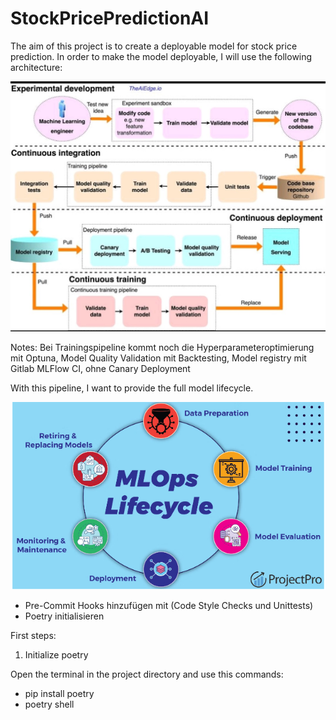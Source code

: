 # StockPricePredictionAI

The aim of this project is to create a deployable model for stock price prediction. In order to make the model deployable, I will use the following architecture:


<img src="Software Architecture.jpg">


Notes: Bei Trainingspipeline kommt noch die Hyperparameteroptimierung mit Optuna, Model Quality Validation mit Backtesting, Model registry mit Gitlab MLFlow CI, ohne Canary Deployment


With this pipeline, I want to provide the full model lifecycle.

<img src="MLOps_Lifecycle.png">

- Pre-Commit Hooks hinzufügen mit (Code Style Checks und Unittests)
- Poetry initialisieren


First steps:

1. Initialize poetry

Open the terminal in the project directory and use this commands:

- pip install poetry 
- poetry shell